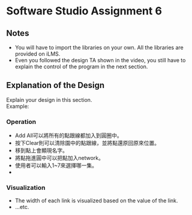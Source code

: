 # Software Studio Assignment 6

## Notes
+ You will have to import the libraries on your own. All the libraries are provided on iLMS.
+ Even you followed the design TA shown in the video, you still have to explain the control of the program in the next section.

## Explanation of the Design
Explain your design in this section.  
Example:
### Operation
+ Add All可以將所有的點跟線都加入到圓圈中。
+ 按下Clear則可以清除園中的點跟線，並將點還原回原來位置。
+ 移到點上會顯現名字。
+ 將點拖進圓中可以把點加入network。
+ 使用者可以輸入1~7來選擇哪一集。
+

### Visualization
+ The width of each link is visualized based on the value of the link.
+ ...etc.
